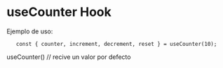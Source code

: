 # useCounter Hook

Ejemplo de uso:
```
   const { counter, increment, decrement, reset } = useCounter(10);
```

useCounter() // recive un valor por defecto